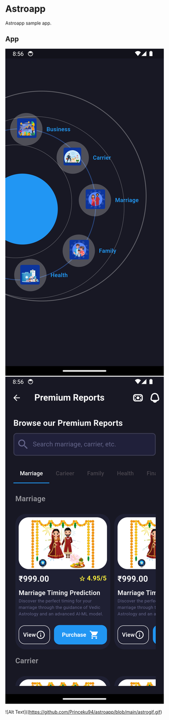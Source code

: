 # Astroapp

Astroapp sample app.

## App 

![alt text](https://github.com/Princeku94/astroapp/blob/main/Screenshot_1727709987.png)
![alt text](https://github.com/Princeku94/astroapp/blob/main/Screenshot_1727709992.png)

![Alt Text]((https://github.com/Princeku94/astroapp/blob/main/astrogif.gif)
